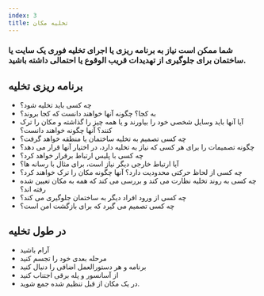 ```yaml
---
index: 3
title: تخلیه مکان
---
```

### شما ممکن است نیاز به برنامه ریزی یا اجرای تخلیه فوری یک سایت یا ساختمان برای جلوگیری از تهدیدات قریب الوقوع یا احتمالی داشته باشید.

## برنامه ریزی تخلیه

* چه کسی باید تخلیه شود؟
* به کجا؟ چگونه آنها خواهند دانست که کجا بروند؟
* آیا آنها باید وسایل شخصی خود را بیاورند و یا همه چیز را گذاشته و مکان را ترک کنند؟ آنها چگونه خواهند دانست؟
* چه کسی تصمیم به تخلیه ساختمان یا منطقه خواهد گرفت؟
* چگونه تصمیمات را برای هر کسی که نیاز به تخلیه دارد، در اختیار آنها قرار می دهد؟
* چه کسی با پلیس ارتباط برقرار خواهد کرد؟
* آیا ارتباط خارجی دیگر نیاز است، برای مثال با رسانه ها؟
* چه کسی از لحاظ حرکتی محدودیت دارد؟ آنها چگونه مکان را ترک خواهند کرد؟
* چه کسی به روند تخلیه نظارت می کند و بررسی می کند که همه به مکان تعیین شده رفته اند؟
* چه کسی از ورود افراد دیگر به ساختمان جلوگیری می کند؟
* چه کسی تصمیم می گیرد که برای بازگشت امن است؟

## در طول تخلیه

* آرام باشید
* مرحله بعدی خود را تجسم کنید
* برنامه و هر دستورالعمل اضافی را دنبال کنید
* از آسانسور و پله برقی اجتناب کنید
* در یک مکان از قبل تنظیم شده جمع شوید.